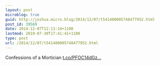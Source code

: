 ```yaml
---
layout: post
microblog: true
guid: http://joshua.micro.blog/2014/12/07/t541400005748477952.html
post_id: 39569
date: 2014-12-07T12:13:14+1100
lastmod: 2019-07-30T17:41:41+1100
type: post
url: /2014/12/07/t541400005748477952.html
---
```

Confessions of a Mortician [t.co/PFOC14dGz...](http://t.co/PFOC14dGzM)
